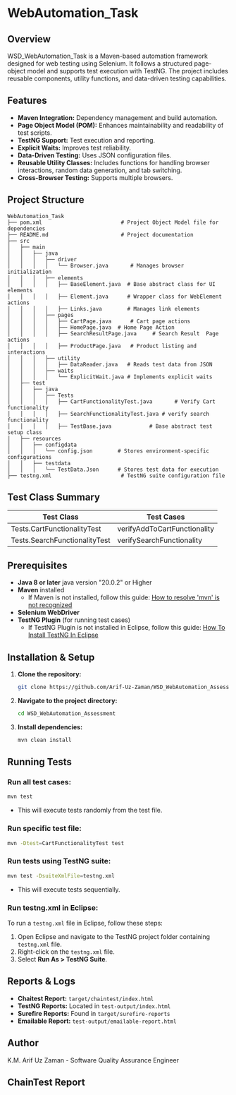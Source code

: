 # WebAutomation\_Task

## Overview

WSD_WebAutomation\_Task is a Maven-based automation framework designed for web testing using Selenium. It follows a structured page-object model and supports test execution with TestNG. The project includes reusable components, utility functions, and data-driven testing capabilities.

## Features

- **Maven Integration:** Dependency management and build automation.
- **Page Object Model (POM):** Enhances maintainability and readability of test scripts.
- **TestNG Support:** Test execution and reporting.
- **Explicit Waits:** Improves test reliability.
- **Data-Driven Testing:** Uses JSON configuration files.
- **Reusable Utility Classes:** Includes functions for handling browser interactions, random data generation, and tab switching.
- **Cross-Browser Testing:** Supports multiple browsers.

## Project Structure

```
WebAutomation_Task
├── pom.xml                         # Project Object Model file for dependencies
├── README.md                       # Project documentation
├── src
│   ├── main
│   │   ├── java
│   │   │   ├── driver
│   │   │   │   └── Browser.java       # Manages browser initialization
│   │   │   ├── elements
│   │   │   │   ├── BaseElement.java  # Base abstract class for UI elements
│   │   │   │   ├── Element.java      # Wrapper class for WebElement actions
│   │   │   │   ├── Links.java        # Manages link elements
│   │   │   ├── pages
│   │   │   │   ├── CartPage.java      # Cart page actions
│   │   │   │   ├── HomePage.java  # Home Page Action
│   │   │   │   ├── SearchResultPage.java     # Search Result  Page actions
│   │   │   │   ├── ProductPage.java   # Product listing and interactions
│   │   │   ├── utility
│   │   │   │   ├── DataReader.java   # Reads test data from JSON
│   │   │   ├── waits
│   │   │   │   └── ExplicitWait.java # Implements explicit waits
│   ├── test
│   │   ├── java
│   │   │   ├── Tests
│   │   │   │   ├── CartFunctionalityTest.java       # Verify Cart functionality
│   │   │   │   ├── SearchFunctionalityTest.java # verify search functionality
│   │   │   │   ├── TestBase.java            # Base abstract test setup class
│   ├── resources
│   │   ├── configdata
│   │   │   └── config.json        # Stores environment-specific configurations
│   │   ├── testdata
│   │   │   └── TestData.Json      # Stores test data for execution
├── testng.xml                      # TestNG suite configuration file
```



## Test Class Summary

| Test Class                    | Test Cases                                      |
|--------------------------------|------------------------------------------------|
| Tests.CartFunctionalityTest               | verifyAddToCartFunctionality              |
| Tests.SearchFunctionalityTest           | verifySearchFunctionality                   |




## Prerequisites

- **Java 8 or later** java version "20.0.2" or Higher
- **Maven** installed
  - If Maven is not installed, follow this guide: [How to resolve 'mvn' is not recognized](https://medium.com/nerd-for-tech/how-to-resolve-the-mvn-is-not-recognized-as-an-internal-or-external-command-operable-program-or-145914fcaaab)
- **Selenium WebDriver**
- **TestNG Plugin** (for running test cases)
  - If TestNG Plugin is not installed in Eclipse, follow this guide: [How To Install TestNG In Eclipse](https://www.lambdatest.com/blog/how-to-install-testng-in-eclipse-step-by-step-guide/)

## Installation & Setup

1. **Clone the repository:**
   ```sh
   git clone https://github.com/Arif-Uz-Zaman/WSD_WebAutomation_Assessment.git
   ```
2. **Navigate to the project directory:**
   ```sh
   cd WSD_WebAutomation_Assessment
   ```
3. **Install dependencies:**
   ```sh
   mvn clean install
   ```

## Running Tests

### Run all test cases:

```sh
mvn test
```

- This will execute tests randomly from the test file.

### Run specific test file:

```sh
mvn -Dtest=CartFunctionalityTest test
```

### Run tests using TestNG suite:

```sh
mvn test -DsuiteXmlFile=testng.xml
```

- This will execute tests sequentially.

### Run testng.xml in Eclipse:

To run a `testng.xml` file in Eclipse, follow these steps:

1. Open Eclipse and navigate to the TestNG project folder containing `testng.xml` file.
2. Right-click on the `testng.xml` file.
3. Select **Run As > TestNG Suite**.

## Reports & Logs

- **Chaitest Report:** `target/chaintest/index.html`
- **TestNG Reports:** Located in `test-output/index.html`
- **Surefire Reports:** Found in `target/surefire-reports`
- **Emailable Report:** `test-output/emailable-report.html`

## Author

K.M. Arif Uz Zaman - Software Quality Assurance Engineer

## ChainTest Report 
